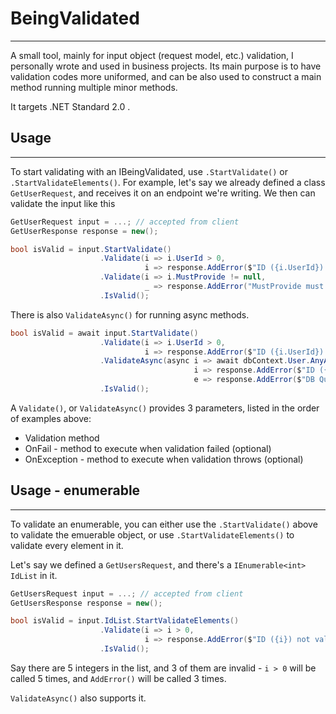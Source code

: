 # BeingValidated
---
A small tool, mainly for input object (request model, etc.) validation, I personally wrote and used in business projects. 
Its main purpose is to have validation codes more uniformed, and can be also used to construct a main method running multiple minor methods.

It targets .NET Standard 2.0 .

## Usage
---
To start validating with an IBeingValidated, use `.StartValidate()` or `.StartValidateElements()`.
For example, let's say we already defined a class `GetUserRequest`, and receives it on an endpoint we're writing. We then can validate the input like this

```csharp
GetUserRequest input = ...; // accepted from client
GetUserResponse response = new();

bool isValid = input.StartValidate()
                    .Validate(i => i.UserId > 0,
                              i => response.AddError($"ID ({i.UserId}) not valid!"))
                    .Validate(i => i.MustProvide != null,
                              _ => response.AddError("MustProvide must be provided!")
                    .IsValid();
```

There is also `ValidateAsync()` for running async methods.

```csharp
bool isValid = await input.StartValidate()
                    .Validate(i => i.UserId > 0,
                              i => response.AddError($"ID ({i.UserId}) not valid!"))
                    .ValidateAsync(async i => await dbContext.User.AnyAsync(u => u.Id == i.UserId),
                                         i => response.AddError($"ID ({i.UserId}) not found!",
                                         e => response.AddError($"DB Query failed: {e.Message}")
                    .IsValid();
```

A `Validate()`, or `ValidateAsync()` provides 3 parameters, listed in the order of examples above:
* Validation method
* OnFail - method to execute when validation failed (optional)
* OnException - method to execute when validation throws (optional)

## Usage - enumerable
---
To validate an enumerable, you can either use the `.StartValidate()` above to validate the emuerable object, or use `.StartValidateElements()` to validate every element in it.

Let's say we defined a `GetUsersRequest`, and there's a `IEnumerable<int> IdList` in it.
```csharp
GetUsersRequest input = ...; // accepted from client
GetUsersResponse response = new();

bool isValid = input.IdList.StartValidateElements()
                    .Validate(i => i > 0,
                              i => response.AddError($"ID ({i}) not valid!"))
                    .IsValid();
```

Say there are 5 integers in the list, and 3 of them are invalid - `i > 0` will be called 5 times, and `AddError()` will be called 3 times.

`ValidateAsync()` also supports it.
